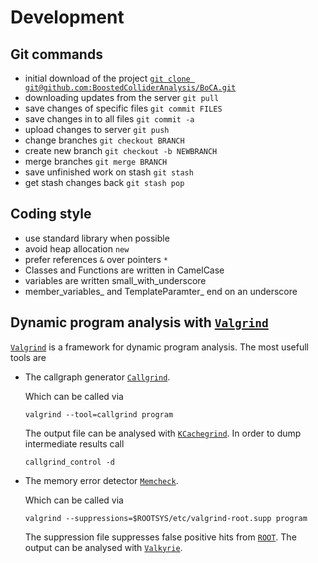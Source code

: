 # Development

## Git commands

* initial download of the project [`git clone git@github.com:BoostedColliderAnalysis/BoCA.git`](https://github.com/BoostedColliderAnalysis/BoCA.git)
* downloading updates from the server `git pull`
* save changes of specific files `git commit FILES`
* save changes in to all files `git commit -a`
* upload changes to server `git push`
* change branches `git checkout BRANCH`
* create new branch `git checkout -b NEWBRANCH`
* merge branches `git merge BRANCH`
* save unfinished work on stash `git stash`
* get stash changes back `git stash pop`

## Coding style

* use standard library when possible
* avoid heap allocation `new`
* prefer references `&` over pointers `*`
* Classes and Functions are written in CamelCase
* variables are written small_with_underscore
* member_variables_ and TemplateParamter_ end on an underscore

## Dynamic program analysis with [`Valgrind`](http://valgrind.org/)

[`Valgrind`](http://valgrind.org/) is a framework for dynamic program analysis.
The most usefull tools are

* The callgraph generator [`Callgrind`](http://valgrind.org/docs/manual/cl-manual.html).

  Which can be called via

      valgrind --tool=callgrind program

  The output file can be analysed with [`KCachegrind`](https://kcachegrind.github.io/html/Home.html).
  In order to dump intermediate results call

      callgrind_control -d

* The memory error detector [`Memcheck`](http://valgrind.org/docs/manual/mc-manual.html).

  Which can be called via

      valgrind --suppressions=$ROOTSYS/etc/valgrind-root.supp program

  The suppression file suppresses false positive hits from [`ROOT`](https://root.cern.ch/).
  The output can be analysed with [`Valkyrie`](http://valgrind.org/downloads/guis.html).
